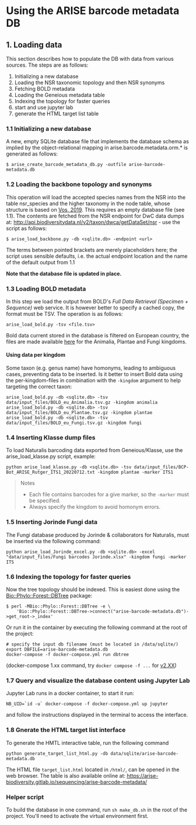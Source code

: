 # Using the ARISE barcode metadata DB

## 1. Loading data 

This section describes how to populate the DB with data from various sources. The steps are as follows:

1. Initializing a new database
2. Loading the NSR taxonomic topology and then NSR synonyms
3. Fetching BOLD metadata 
4. Loading the Geneious metadata table
5. Indexing the topology for faster queries
6. start and use jupyter lab
7. generate the HTML target list table

### 1.1 Initializing a new database

A new, empty SQLite database file that implements the database schema as implied by the object-relational mapping
in arise.barcode.metadata.orm.* is generated as follows:

    $ arise_create_barcode_metadata_db.py -outfile arise-barcode-metadata.db

### 1.2 Loading the backbone topology and synonyms

This operation will load the accepted species names from the NSR into the table nsr_species and the higher taxonomy
in the node table, whose structure is based on [Vos, 2019](https://doi.org/10.1111/2041-210X.13337). This requires an 
empty database file (see 1.1). The contents are fetched from the NSR endpoint for DwC data dumps at: 
http://api.biodiversitydata.nl/v2/taxon/dwca/getDataSet/nsr - use the script as follows:

    $ arise_load_backbone.py -db <sqlite.db> -endpoint <url>

The terms between pointed brackets are merely placeholders here; the script uses sensible defaults, i.e. the actual
endpoint location and the name of the default output from 1.1

**Note that the database file is updated in place.**

### 1.3 Loading BOLD metadata

In this step we load the output from BOLD's _Full Data Retrieval (Specimen + Sequence)_ web service. It is however better to
specify a cached copy, the format must be TSV. The operation is as follows:

```commandline
arise_load_bold.py -tsv <file.tsv>
```

Bold data current stored in the database is filtered on European country, the files are made available 
[here](../data/input_files) for the Animalia, Plantae and Fungi kingdoms.

#### Using data per kingdom

Some taxon (e.g. genus name) have homonyms, leading to ambiguous cases, preventing data to be inserted. 
Is it better to insert Bold data using the per-kingdom-files in combination with the `-kingdom` argument 
to help targeting the correct taxon:

```commandline
arise_load_bold.py -db <sqlite.db> -tsv data/input_files/BOLD_eu_Animalia.tsv.gz -kingdom animalia
arise_load_bold.py -db <sqlite.db> -tsv data/input_files/BOLD_eu_Plantae.tsv.gz -kingdom plantae
arise_load_bold.py -db <sqlite.db> -tsv data/input_files/BOLD_eu_Fungi.tsv.gz -kingdom fungi
```

### 1.4 Inserting Klasse dump files

To load Naturalis barcoding data exported from Geneious/Klasse, use the arise_load_klasse.py script, example:

```commandline
python arise_load_klasse.py -db <sqlite.db> -tsv data/input_files/BCP-Bot_ARISE_Rutger_ITS1_20220712.txt -kingdom plantae -marker ITS1
```

>Notes
> * Each file contains barcodes for a give marker, so the `-marker` must be specified.
> * Always specify the kingdom to avoid homonym errors.

### 1.5 Inserting Jorinde Fungi data

The Fungi database produced by Jorinde & collaborators for Naturalis, must be inserted via the following command:

```commandline
python arise_load_Jorinde_excel.py -db <sqlite.db> -excel "data/input_files/Fungi barcodes Jorinde.xlsx" -kingdom fungi -marker ITS
```


### 1.6 Indexing the topology for faster queries

Now the tree topology should be indexed. This is easiest done using the
[Bio::Phylo::Forest::DBTree](https://metacpan.org/pod/Bio::Phylo::Forest::DBTree) package:

```
$ perl -MBio::Phylo::Forest::DBTree -e \
    'Bio::Phylo::Forest::DBTree->connect("arise-barcode-metadata.db")->get_root->_index'
```

Or run it in the container by executing the following command at the root of the project:

```
# specify the input db filename (must be located in /data/sqlite/)
export DBFILE=arise-barcode-metadata.db
docker-compose -f docker-compose.yml run dbtree
```
(docker-compose 1.xx command, try `docker compose -f ...` for [v2.XX](https://github.com/docker/compose))

### 1.7 Query and visualize the database content using Jupyter Lab

Jupyter Lab runs in a docker container, to start it run:

```
NB_UID=`id -u` docker-compose -f docker-compose.yml up jupyter
```

and follow the instructions displayed in the terminal to access the interface.

### 1.8 Gnerate the HTML target list interface

To generate the HMTL interactive table, run the following command

```
python generate_target_list_html.py -db data/sqlite/arise-barcode-metadata.db
```

The HTML file `target_list.html` located in `/html/`, can be opened in the web browser.
The table is also available online at: https://arise-biodiversity.gitlab.io/sequencing/arise-barcode-metadata/

### Helper script

To build the database in one command, run `sh make_db.sh` in the root of the project. You'll need to activate the virtual environment first.
